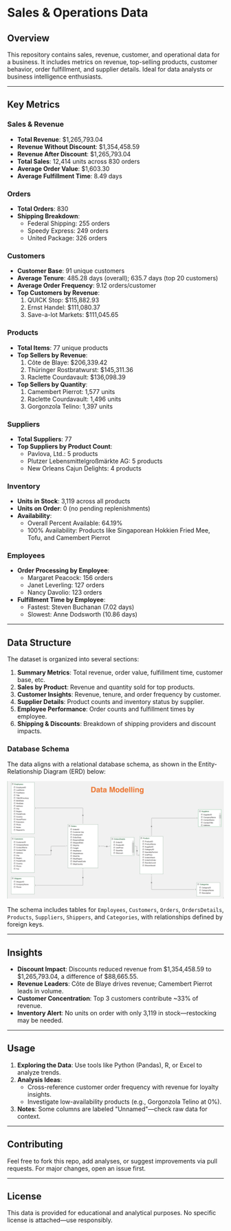# Sales & Operations Data

## Overview
This repository contains sales, revenue, customer, and operational data for a business.
It includes metrics on revenue, top-selling products, customer behavior, order fulfillment, and supplier details. Ideal for data analysts or business intelligence enthusiasts.

---

## Key Metrics

### Sales & Revenue
- **Total Revenue**: $1,265,793.04  
- **Revenue Without Discount**: $1,354,458.59  
- **Revenue After Discount**: $1,265,793.04  
- **Total Sales**: 12,414 units across 830 orders  
- **Average Order Value**: $1,603.30  
- **Average Fulfillment Time**: 8.49 days  

### Orders
- **Total Orders**: 830  
- **Shipping Breakdown**:  
  - Federal Shipping: 255 orders  
  - Speedy Express: 249 orders  
  - United Package: 326 orders  

### Customers
- **Customer Base**: 91 unique customers  
- **Average Tenure**: 485.28 days (overall); 635.7 days (top 20 customers)  
- **Average Order Frequency**: 9.12 orders/customer  
- **Top Customers by Revenue**:  
  1. QUICK Stop: $115,882.93  
  2. Ernst Handel: $111,080.37  
  3. Save-a-lot Markets: $111,045.65  

### Products
- **Total Items**: 77 unique products  
- **Top Sellers by Revenue**:  
  1. Côte de Blaye: $206,339.42  
  2. Thüringer Rostbratwurst: $145,311.36  
  3. Raclette Courdavault: $136,098.39  
- **Top Sellers by Quantity**:  
  1. Camembert Pierrot: 1,577 units  
  2. Raclette Courdavault: 1,496 units  
  3. Gorgonzola Telino: 1,397 units  

### Suppliers
- **Total Suppliers**: 77  
- **Top Suppliers by Product Count**:  
  - Pavlova, Ltd.: 5 products  
  - Plutzer Lebensmittelgroßmärkte AG: 5 products  
  - New Orleans Cajun Delights: 4 products  

### Inventory
- **Units in Stock**: 3,119 across all products  
- **Units on Order**: 0 (no pending replenishments)  
- **Availability**:  
  - Overall Percent Available: 64.19%  
  - 100% Availability: Products like Singaporean Hokkien Fried Mee, Tofu, and Camembert Pierrot  

### Employees
- **Order Processing by Employee**:  
  - Margaret Peacock: 156 orders  
  - Janet Leverling: 127 orders  
  - Nancy Davolio: 123 orders  
- **Fulfillment Time by Employee**:  
  - Fastest: Steven Buchanan (7.02 days)  
  - Slowest: Anne Dodsworth (10.86 days)  

---

## Data Structure
The dataset is organized into several sections:

1. **Summary Metrics**: Total revenue, order value, fulfillment time, customer base, etc.  
2. **Sales by Product**: Revenue and quantity sold for top products.  
3. **Customer Insights**: Revenue, tenure, and order frequency by customer.  
4. **Supplier Details**: Product counts and inventory status by supplier.  
5. **Employee Performance**: Order counts and fulfillment times by employee.  
6. **Shipping & Discounts**: Breakdown of shipping providers and discount impacts.  

### Database Schema
The data aligns with a relational database schema, as shown in the Entity-Relationship Diagram (ERD) below:

![ERD Diagram](https://github.com/mahmoudmousa-ds/Excel-Sales-Analysis-Project/blob/main/Data%20Modelling%20Schema.png)

The schema includes tables for `Employees`, `Customers`, `Orders`, `OrdersDetails`, `Products`, `Suppliers`, `Shippers`, and `Categories`, with relationships defined by foreign keys.

---

## Insights
- **Discount Impact**: Discounts reduced revenue from $1,354,458.59 to $1,265,793.04, a difference of $88,665.55.  
- **Revenue Leaders**: Côte de Blaye drives revenue; Camembert Pierrot leads in volume.  
- **Customer Concentration**: Top 3 customers contribute ~33% of revenue.  
- **Inventory Alert**: No units on order with only 3,119 in stock—restocking may be needed.  

---

## Usage
1. **Exploring the Data**: Use tools like Python (Pandas), R, or Excel to analyze trends.  
2. **Analysis Ideas**:  
   - Cross-reference customer order frequency with revenue for loyalty insights.  
   - Investigate low-availability products (e.g., Gorgonzola Telino at 0%).  
3. **Notes**: Some columns are labeled "Unnamed"—check raw data for context.  

---

## Contributing
Feel free to fork this repo, add analyses, or suggest improvements via pull requests. For major changes, open an issue first.

---

## License
This data is provided for educational and analytical purposes. No specific license is attached—use responsibly.
